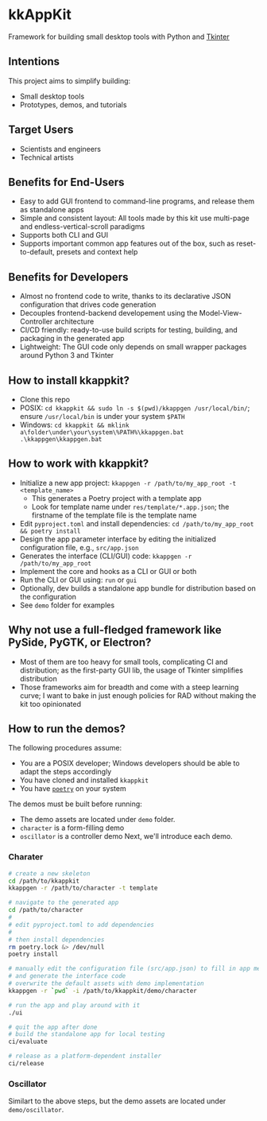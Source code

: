 # kkAppKit

Framework for building small desktop tools with Python and [Tkinter](https://wiki.python.org/moin/TkInter)

## Intentions
This project aims to simplify building:
- Small desktop tools
- Prototypes, demos, and tutorials

## Target Users
- Scientists and engineers
- Technical artists

## Benefits for End-Users 
- Easy to add GUI frontend to command-line programs, and release them as standalone apps 
- Simple and consistent layout: All tools made by this kit use multi-page and endless-vertical-scroll paradigms
- Supports both CLI and GUI
- Supports important common app features out of the box, such as reset-to-default, presets and context help

## Benefits for Developers
- Almost no frontend code to write, thanks to its declarative JSON configuration that drives code generation
- Decouples frontend-backend developement using the Model-View-Controller architecture
- CI/CD friendly: ready-to-use build scripts for testing, building, and packaging in the generated app
- Lightweight: The GUI code only depends on small wrapper packages around Python 3 and Tkinter

## How to install kkappkit?
- Clone this repo
- POSIX: `cd kkappkit && sudo ln -s $(pwd)/kkappgen /usr/local/bin/`; ensure `/usr/local/bin` is under your system `$PATH`
- Windows: `cd kkappkit && mklink a\folder\under\your\system\%PATH%\kkappgen.bat .\kkappgen\kkappgen.bat`

## How to work with kkappkit?
- Initialize a new app project: `kkappgen -r /path/to/my_app_root -t <template_name>`
  - This generates a Poetry project with a template app
  - Look for template name under `res/template/*.app.json`; the firstname of the template file is the template name
- Edit `pyproject.toml` and install dependencies: `cd /path/to/my_app_root && poetry install`
- Design the app parameter interface by editing the initialized configuration file, e.g., `src/app.json`
- Generates the interface (CLI/GUI) code: `kkappgen -r /path/to/my_app_root`
- Implement the core and hooks as a CLI or GUI or both
- Run the CLI or GUI using: `run` or `gui`
- Optionally, dev builds a standalone app bundle for distribution based on the configuration
- See `demo` folder for examples 

## Why not use a full-fledged framework like PySide, PyGTK, or Electron?
- Most of them are too heavy for small tools, complicating CI and distribution; as the first-party GUI lib, the usage of Tkinter simplifies distribution
- Those frameworks aim for breadth and come with a steep learning curve; I want to bake in just enough policies for RAD without making the kit too opinionated

## How to run the demos?
The following procedures assume:
- You are a POSIX developer; Windows developers should be able to adapt the steps accordingly
- You have cloned and installed `kkappkit`
- You have [`poetry`](https://python-poetry.org) on your system

The demos must be built before running:
- The demo assets are located under `demo` folder.
- `character` is a form-filling demo
- `oscillator` is a controller demo
Next, we'll introduce each demo.

### Charater
```sh
# create a new skeleton
cd /path/to/kkappkit
kkappgen -r /path/to/character -t template

# navigate to the generated app  
cd /path/to/character
#
# edit pyproject.toml to add dependencies
# 
# then install dependencies
rm poetry.lock &> /dev/null
poetry install

# manually edit the configuration file (src/app.json) to fill in app metadata and input/output
# and generate the interface code
# overwrite the default assets with demo implementation
kkappgen -r `pwd` -i /path/to/kkappkit/demo/character

# run the app and play around with it
./ui

# quit the app after done
# build the standalone app for local testing 
ci/evaluate

# release as a platform-dependent installer
ci/release
```

### Oscillator
Similart to the above steps, but the demo assets are located under `demo/oscillator`.
